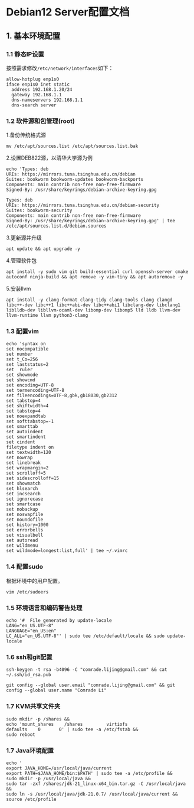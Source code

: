 # Debian12 Server配置文档

## 1. 基本环境配置

### 1.1 静态IP设置

按照需求修改`/etc/network/interfaces`如下：

```shell
allow-hotplug enp1s0
iface enp1s0 inet static
  address 192.168.1.20/24
  gateway 192.168.1.1
  dns-nameservers 192.168.1.1
  dns-search server
```

### 1.2 软件源和包管理(root)

1.备份传统格式源

```shell
mv /etc/apt/sources.list /etc/apt/sources.list.bak
```

2.设置DEB822源，以清华大学源为例

```shell
echo 'Types: deb
URIs: https://mirrors.tuna.tsinghua.edu.cn/debian
Suites: bookworm bookworm-updates bookworm-backports
Components: main contrib non-free non-free-firmware
Signed-By: /usr/share/keyrings/debian-archive-keyring.gpg

Types: deb
URIs: https://mirrors.tuna.tsinghua.edu.cn/debian-security
Suites: bookworm-security
Components: main contrib non-free non-free-firmware
Signed-By: /usr/share/keyrings/debian-archive-keyring.gpg' | tee /etc/apt/sources.list.d/debian.sources
```

3.更新源并升级

```shell
apt update && apt upgrade -y
```

4.管理软件包

```shell
apt install -y sudo vim git build-essential curl openssh-server cmake autoconf ninja-build && apt remove -y vim-tiny && apt autoremove -y
```

5.安装llvm

```shell
apt install -y clang-format clang-tidy clang-tools clang clangd libc++-dev libc++1 libc++abi-dev libc++abi1 libclang-dev libclang1 liblldb-dev libllvm-ocaml-dev libomp-dev libomp5 lld lldb llvm-dev llvm-runtime llvm python3-clang
```

### 1.3 配置vim

```shell
echo 'syntax on
set nocompatible
set number
set t_Co=256
set laststatus=2
set  ruler
set showmode
set showcmd
set encoding=UTF-8
set termencoding=UTF-8
set fileencodings=UTF-8,gbk,gb18030,gb2312
set tabstop=4
set shiftwidth=4
set tabstop=4
set noexpandtab
set softtabstop=-1
set smarttab
set autoindent
set smartindent
set cindent
filetype indent on
set textwidth=120
set nowrap
set linebreak
set wrapmargin=2
set scrolloff=5
set sidescrolloff=15
set showmatch
set hlsearch
set incsearch
set ignorecase
set smartcase
set nobackup
set noswapfile
set noundofile
set history=1000
set errorbells
set visualbell
set autoread
set wildmenu
set wildmode=longest:list,full' | tee ~/.vimrc
```

### 1.4 配置sudo

根据环境中的用户配置。

```shell
vim /etc/sudoers
```

### 1.5 环境语言和编码警告处理


```shell
echo '#  File generated by update-locale
LANG="en_US.UTF-8"
LANGUAGE="en_US:en"
LC_ALL="en_US.UTF-8"' | sudo tee /etc/default/locale && sudo update-locale
```

### 1.6 ssh和git配置

```shell
ssh-keygen -t rsa -b4096 -C "comrade.lijing@gmail.com" && cat ~/.ssh/id_rsa.pub
```

```shell
git config --global user.email "comrade.lijing@gmail.com" && git config --global user.name "Comrade Li"
```

### 1.7 KVM共享文件夹

```shell
sudo mkdir -p /shares && 
echo 'mount_shares    /shares         virtiofs                    defaults    0       0' | sudo tee -a /etc/fstab && 
sudo reboot
```

### 1.7 Java环境配置

```shell
echo '
export JAVA_HOME=/usr/local/java/current
export PATH=$JAVA_HOME/bin:$PATH' | sudo tee -a /etc/profile && 
sudo mkdir -p /usr/local/java && 
sudo tar -zxf /shares/jdk-21_linux-x64_bin.tar.gz -C /usr/local/java && 
sudo ln -s /usr/local/java/jdk-21.0.7/ /usr/local/java/current && 
source /etc/profile
```

